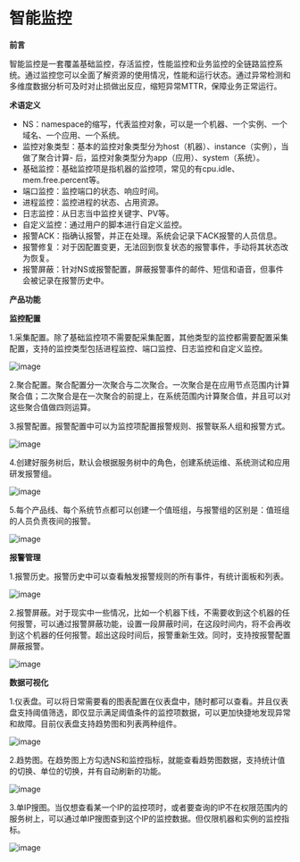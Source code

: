# 智能监控

**前言**

智能监控是一套覆盖基础监控，存活监控，性能监控和业务监控的全链路监控系统。通过监控您可以全面了解资源的使用情况，性能和运行状态。通过异常检测和多维度数据分析可及时对止损做出反应，缩短异常MTTR，保障业务正常运行。


**术语定义**

- NS：namespace的缩写，代表监控对象，可以是一个机器、一个实例、一个域名、一个应用、一个系统。
- 监控对象类型：基本的监控对象类型分为host（机器）、instance（实例），当做了聚合计算- 后，监控对象类型分为app（应用）、system（系统）。
- 基础监控：基础监控项是指机器的监控项，常见的有cpu.idle、mem.free.percent等。
- 端口监控：监控端口的状态、响应时间。
- 进程监控：监控进程的状态、占用资源。
- 日志监控：从日志当中监控关键字、PV等。
- 自定义监控：通过用户的脚本进行自定义监控。
- 报警ACK：指确认报警，并正在处理。系统会记录下ACK报警的人员信息。
- 报警修复：对于因配置变更，无法回到恢复状态的报警事件，手动将其状态改为恢复。
- 报警屏蔽：针对NS或报警配置，屏蔽报警事件的邮件、短信和语音，但事件会被记录在报警历史中。

**产品功能**

**监控配置**

1.采集配置。除了基础监控项不需要配采集配置，其他类型的监控都需要配置采集配置，支持的监控类型包括进程监控、端口监控、日志监控和自定义监控。

![image](https://github.com/jdcloudcom/cn/blob/edit/documentation/Management-and-Monitoring/DevOps/%E6%93%8D%E4%BD%9C%E6%8C%87%E5%8D%97/%E9%87%87%E9%9B%86%E9%85%8D%E7%BD%AE.png)
 
2.聚合配置。聚合配置分一次聚合与二次聚合。一次聚合是在应用节点范围内计算聚合值；二次聚合是在一次聚合的前提上，在系统范围内计算聚合值，并且可以对这些聚合值做四则运算。

3.报警配置。报警配置中可以为监控项配置报警规则、报警联系人组和报警方式。

 ![image](https://github.com/jdcloudcom/cn/blob/edit/documentation/Management-and-Monitoring/DevOps/%E6%93%8D%E4%BD%9C%E6%8C%87%E5%8D%97/%E6%8A%A5%E8%AD%A6%E9%85%8D%E7%BD%AE.png)

4.创建好服务树后，默认会根据服务树中的角色，创建系统运维、系统测试和应用研发报警组。

 ![image](https://github.com/jdcloudcom/cn/blob/edit/documentation/Management-and-Monitoring/DevOps/%E6%93%8D%E4%BD%9C%E6%8C%87%E5%8D%97/%E6%8A%A5%E8%AD%A6%E7%BB%84.png)

5.每个产品线、每个系统节点都可以创建一个值班组，与报警组的区别是：值班组的人员负责夜间的报警。

 ![image](https://github.com/jdcloudcom/cn/blob/edit/documentation/Management-and-Monitoring/DevOps/%E6%93%8D%E4%BD%9C%E6%8C%87%E5%8D%97/%E5%80%BC%E7%8F%AD%E7%BB%84.png)

**报警管理**

1.报警历史。报警历史中可以查看触发报警规则的所有事件，有统计面板和列表。

 ![image](https://github.com/jdcloudcom/cn/blob/edit/documentation/Management-and-Monitoring/DevOps/%E6%93%8D%E4%BD%9C%E6%8C%87%E5%8D%97/%E6%8A%A5%E8%AD%A6%E5%8E%86%E5%8F%B2.png)

2.报警屏蔽。对于现实中一些情况，比如一个机器下线，不需要收到这个机器的任何报警，可以通过报警屏蔽功能，设置一段屏蔽时间，在这段时间内，将不会再收到这个机器的任何报警。超出这段时间后，报警重新生效。同时，支持按报警配置屏蔽报警。

 ![image](https://github.com/jdcloudcom/cn/blob/edit/documentation/Management-and-Monitoring/DevOps/%E6%93%8D%E4%BD%9C%E6%8C%87%E5%8D%97/%E6%8A%A5%E8%AD%A6%E5%B1%8F%E8%94%BD.png)

**数据可视化**

1.仪表盘。可以将日常需要看的图表配置在仪表盘中，随时都可以查看。并且仪表盘支持阈值筛选，即仅显示满足阈值条件的监控项数据，可以更加快捷地发现异常和故障。目前仪表盘支持趋势图和列表两种组件。

 ![image](https://github.com/jdcloudcom/cn/blob/edit/documentation/Management-and-Monitoring/DevOps/%E6%93%8D%E4%BD%9C%E6%8C%87%E5%8D%97/%E4%BB%AA%E8%A1%A8%E7%9B%98.png)

2.趋势图。在趋势图上方勾选NS和监控指标，就能查看趋势图数据，支持统计值的切换、单位的切换，并有自动刷新的功能。

 ![image](https://github.com/jdcloudcom/cn/blob/edit/documentation/Management-and-Monitoring/DevOps/%E6%93%8D%E4%BD%9C%E6%8C%87%E5%8D%97/%E8%B6%8B%E5%8A%BF%E5%9B%BE.png)

3.单IP搜图。当仅想查看某一个IP的监控项时，或者要查询的IP不在权限范围内的服务树上，可以通过单IP搜图查到这个IP的监控数据。但仅限机器和实例的监控指标。

![image](https://github.com/jdcloudcom/cn/blob/edit/documentation/Management-and-Monitoring/DevOps/%E6%93%8D%E4%BD%9C%E6%8C%87%E5%8D%97/%E5%8D%95IP%E6%90%9C%E7%B4%A2.png)
